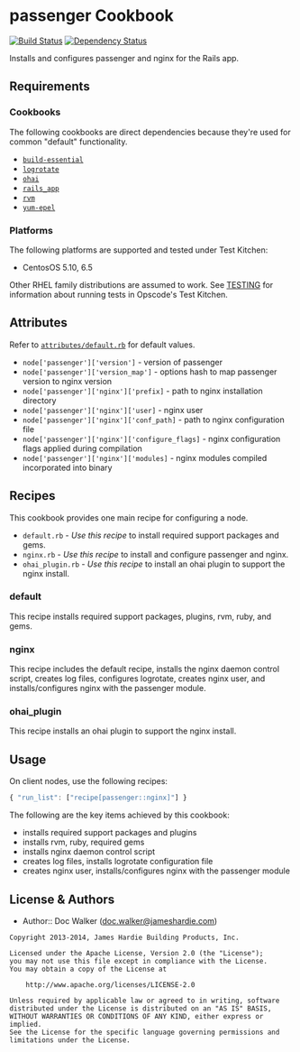 passenger Cookbook
==================
[![Build Status](https://travis-ci.org/jhx/cookbook-passenger.png?branch=master)](https://travis-ci.org/jhx/cookbook-passenger)
[![Dependency Status](https://gemnasium.com/jhx/cookbook-passenger.png)](https://gemnasium.com/jhx/cookbook-passenger)

Installs and configures passenger and nginx for the Rails app.


Requirements
------------
### Cookbooks
The following cookbooks are direct dependencies because they're used for common "default" functionality.

- [`build-essential`](https://github.com/opscode-cookbooks/build-essential)
- [`logrotate`](https://github.com/opscode-cookbooks/logrotate)
- [`ohai`](https://github.com/opscode-cookbooks/ohai)
- [`rails_app`](https://github.com/jhx/cookbook-rails_app)
- [`rvm`](https://github.com/fnichol/chef-rvm)
- [`yum-epel`](https://github.com/opscode-cookbooks/yum-epel)

### Platforms
The following platforms are supported and tested under Test Kitchen:

- CentosOS 5.10, 6.5

Other RHEL family distributions are assumed to work. See [TESTING](TESTING.md) for information about running tests in Opscode's Test Kitchen.


Attributes
----------
Refer to [`attributes/default.rb`](attributes/default.rb) for default values.

- `node['passenger']['version']` - version of passenger
- `node['passenger']['version_map']` - options hash to map passenger version to nginx version
- `node['passenger']['nginx']['prefix]` - path to nginx installation directory
- `node['passenger']['nginx']['user]` - nginx user
- `node['passenger']['nginx']['conf_path]` - path to nginx configuration file
- `node['passenger']['nginx']['configure_flags]` - nginx configuration flags applied during compilation
- `node['passenger']['nginx']['modules]` - nginx modules compiled incorporated into binary


Recipes
-------
This cookbook provides one main recipe for configuring a node.

- `default.rb` - *Use this recipe* to install required support packages and gems.
- `nginx.rb` - *Use this recipe* to install and configure passenger and nginx.
- `ohai_plugin.rb` - *Use this recipe* to install an ohai plugin to support the nginx install.

### default
This recipe installs required support packages, plugins, rvm, ruby, and gems.

### nginx
This recipe includes the default recipe, installs the nginx daemon control script, creates log files, configures logrotate, creates nginx user, and installs/configures nginx with the passenger module.

### ohai_plugin
This recipe installs an ohai plugin to support the nginx install.


Usage
-----
On client nodes, use the following recipes:

````javascript
{ "run_list": ["recipe[passenger::nginx]"] }
````

The following are the key items achieved by this cookbook:

- installs required support packages and plugins
- installs rvm, ruby, required gems
- installs nginx daemon control script
- creates log files, installs logrotate configuration file
- creates nginx user, installs/configures nginx with the passenger module


License & Authors
-----------------
- Author:: Doc Walker (<doc.walker@jameshardie.com>)

````text
Copyright 2013-2014, James Hardie Building Products, Inc.

Licensed under the Apache License, Version 2.0 (the "License");
you may not use this file except in compliance with the License.
You may obtain a copy of the License at

    http://www.apache.org/licenses/LICENSE-2.0

Unless required by applicable law or agreed to in writing, software
distributed under the License is distributed on an "AS IS" BASIS,
WITHOUT WARRANTIES OR CONDITIONS OF ANY KIND, either express or implied.
See the License for the specific language governing permissions and
limitations under the License.
````

